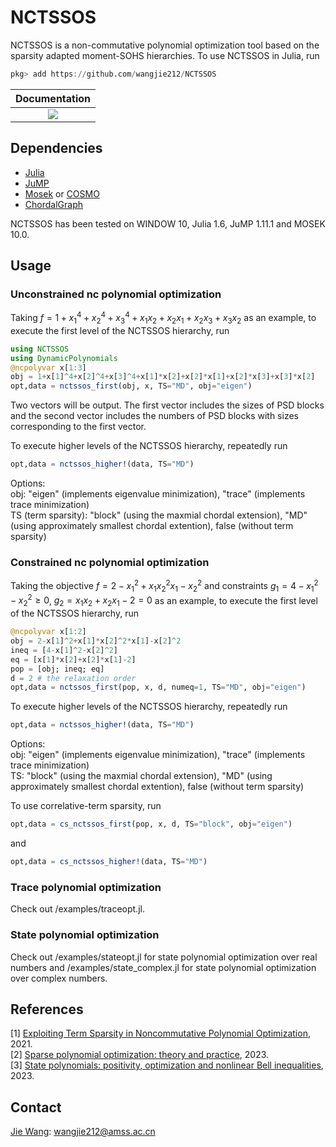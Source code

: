 # NCTSSOS
NCTSSOS is a non-commutative polynomial optimization tool based on the sparsity adapted moment-SOHS hierarchies. To use NCTSSOS in Julia, run
```Julia
pkg> add https://github.com/wangjie212/NCTSSOS
 ```

 | **Documentation** |
 |:-----------------:|
 | [![](https://img.shields.io/badge/docs-latest-blue.svg)](https://wangjie212.github.io/NCTSSOS/dev) |

## Dependencies
- [Julia](https://julialang.org/)
- [JuMP](https://github.com/jump-dev/JuMP.jl)
- [Mosek](https://www.mosek.com/) or [COSMO](https://github.com/oxfordcontrol/COSMO.jl)
- [ChordalGraph](https://github.com/wangjie212/ChordalGraph)

NCTSSOS has been tested on WINDOW 10, Julia 1.6, JuMP 1.11.1 and MOSEK 10.0.
## Usage
### Unconstrained nc polynomial optimization
Taking $f=1+x_1^4+x_2^4+x_3^4+x_1x_2+x_2x_1+x_2x_3+x_3x_2$ as an example, to execute the first level of the NCTSSOS hierarchy, run
```Julia
using NCTSSOS
using DynamicPolynomials
@ncpolyvar x[1:3]
obj = 1+x[1]^4+x[2]^4+x[3]^4+x[1]*x[2]+x[2]*x[1]+x[2]*x[3]+x[3]*x[2]
opt,data = nctssos_first(obj, x, TS="MD", obj="eigen")
```

Two vectors will be output. The first vector includes the sizes of PSD blocks and the second vector includes the numbers of PSD blocks with sizes corresponding to the first vector.

To execute higher levels of the NCTSSOS hierarchy, repeatedly run

```Julia
opt,data = nctssos_higher!(data, TS="MD")
```

Options:   
obj: "eigen" (implements eigenvalue minimization), "trace" (implements trace minimization)  
TS (term sparsity): "block" (using the maxmial chordal extension), "MD" (using approximately smallest chordal extention), false (without term sparsity)  

### Constrained nc polynomial optimization
Taking the objective $f=2-x_1^2+x_1x_2^2x_1-x_2^2$ and constraints $g_1=4-x_1^2-x_2^2\ge0$, $g_2=x_1x_2+x_2x_1-2=0$ as an example, to execute the first level of the NCTSSOS hierarchy, run

```Julia
@ncpolyvar x[1:2]
obj = 2-x[1]^2+x[1]*x[2]^2*x[1]-x[2]^2
ineq = [4-x[1]^2-x[2]^2]
eq = [x[1]*x[2]+x[2]*x[1]-2]
pop = [obj; ineq; eq]
d = 2 # the relaxation order
opt,data = nctssos_first(pop, x, d, numeq=1, TS="MD", obj="eigen")
```

To execute higher levels of the NCTSSOS hierarchy, repeatedly run

```Julia
opt,data = nctssos_higher!(data, TS="MD")
```

Options:  
obj: "eigen" (implements eigenvalue minimization), "trace" (implements trace minimization)  
TS: "block" (using the maxmial chordal extension), "MD" (using approximately smallest chordal extention), false (without term sparsity)  

To use correlative-term sparsity, run
```Julia
opt,data = cs_nctssos_first(pop, x, d, TS="block", obj="eigen")
```
and
```Julia
opt,data = cs_nctssos_higher!(data, TS="MD")
```

### Trace polynomial optimization
Check out /examples/traceopt.jl.

### State polynomial optimization
Check out /examples/stateopt.jl for state polynomial optimization over real numbers and /examples/state_complex.jl for state polynomial optimization over complex numbers.

## References
[1] [Exploiting Term Sparsity in Noncommutative Polynomial Optimization](https://arxiv.org/abs/2010.06956), 2021.  
[2] [Sparse polynomial optimization: theory and practice](https://arxiv.org/abs/2208.11158), 2023.  
[3] [State polynomials: positivity, optimization and nonlinear Bell inequalities](https://arxiv.org/abs/2301.12513), 2023. 

## Contact
[Jie Wang](https://wangjie212.github.io/jiewang/): wangjie212@amss.ac.cn
